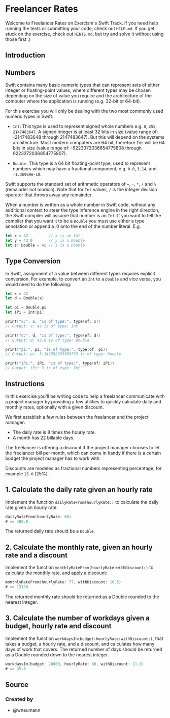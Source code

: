 # Freelancer Rates

Welcome to Freelancer Rates on Exercism's Swift Track.
If you need help running the tests or submitting your code, check out `HELP.md`.
If you get stuck on the exercise, check out `HINTS.md`, but try and solve it without using those first :)

## Introduction

## Numbers

Swift contains many basic numeric types that can represent sets of either integer or floating-point values, where different types may be chosen depending on the size of value you require and the architecture of the computer where the application is running (e.g. 32-bit or 64-bit).

For this exercise you will only be dealing with the two most commonly used numeric types in Swift:

- `Int`: This type is used to represent signed whole numbers e.g. `0`, `255`, `2147483647`. A signed integer is at least 32 bits in size (value range of: -2147483648 through 2147483647). But this will depend on the systems architecture. Most modern computers are 64 bit, therefore `Int` will be 64 bits in size (value range of: -9223372036854775808 through 9223372036854775807).

- `Double`: This type is a 64 bit floating-point type, used to represent numbers which may have a fractional component, e.g. `0.0`, `3.14`, and `-1.36969e-10`.

Swift supports the standard set of arithmetic operators of `+`, `-`, `*`, `/` and `%` (remainder not modulo). Note that for `Int` values, `/` is the integer division operator that throws away any remainder.

When a number is written as a whole number in Swift code, without any additional context to steer the type inference engine in the right direction, the Swift compiler will assume that number is an `Int`. If you want to tell the compiler that you want it to be a `Double` you must use either a type annotation or append a .0 onto the end of the number literal. E.g.

```swift
let x = 42         // x is an Int
let y = 42.0       // y is a Double
let z: Double = 42 // z is a Double
```

## Type Conversion

In Swift, assignment of a value between different types requires explicit conversion. For example, to convert an `Int` to a `Double` and vice versa, you would need to do the following:

````swift
let x = 42
let d = Double(x)

let pi = Double.pi
let iPi = Int(pi)

print("x:", x, "is of type:", type(of: x))
// Output: x: 42 is of type: Int

print("d:", d, "is of type:", type(of: d))
// Output: d: 42.0 is of type: Double

print("pi:", pi, "is of type:", type(of: pi))
// Output: pi: 3.141592653589793 is of type: Double

print("iPi:", iPi, "is of type:", type(of: iPi))
// Output: iPi: 3 is of type: Int```
````

## Instructions

In this exercise you'll be writing code to help a freelancer communicate with a project manager by providing a few utilities to quickly calculate daily and monthly rates, optionally with a given discount.

We first establish a few rules between the freelancer and the project manager:

- The daily rate is 8 times the hourly rate.
- A month has 22 billable days.

The freelancer is offering a discount if the project manager chooses to let the freelancer bill per month, which can come in handy if there is a certain budget the project manager has to work with.

Discounts are modeled as fractional numbers representing percentage, for example `25.0` (25%).

## 1. Calculate the daily rate given an hourly rate

Implement the function `dailyRateFrom(hourlyRate:)` to calculate the daily rate given an hourly rate:

```swift
dailyRateFrom(hourlyRate: 60)
# => 480.0
```

The returned daily rate should be a `Double`.

## 2. Calculate the monthly rate, given an hourly rate and a discount

Implement the function `monthlyRateFrom(hourlyRate:withDiscount:)` to calculate the monthly rate, and apply a discount:

```swift
monthlyRateFrom(hourlyRate: 77, withDiscount: 10.5)
# => 12130
```

The returned monthly rate should be returned as a Double rounded to the nearest integer.

## 3. Calculate the number of workdays given a budget, hourly rate and discount

Implement the function `workdaysIn(budget:hourlyRate:withDiscount:)`, that takes a budget, a hourly rate, and a discount, and calculates how many days of work that covers. The returned number of days should be returned as a Double rounded down to the nearest integer.

```swift
workdaysIn(budget: 20000, hourlyRate: 80, withDiscount: 11.0)
# => 35.0
```

## Source

### Created by

- @wneumann